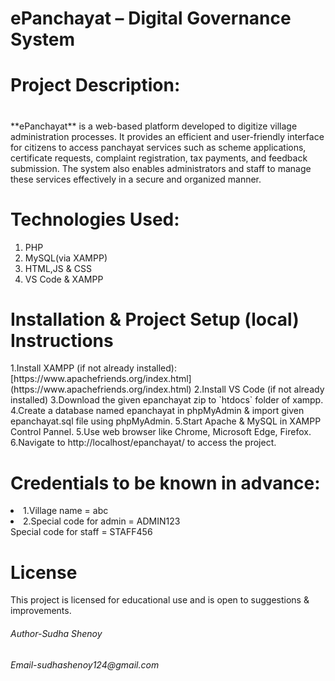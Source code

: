 <h1>ePanchayat – Digital Governance System<h1></h1>

<h1>Project Description:<h1></h1>
<p>**ePanchayat** is a web-based platform developed to digitize village administration processes. It provides an efficient and user-friendly interface for citizens to access panchayat services such as scheme applications, certificate requests, complaint registration, tax payments, and feedback submission. The system also enables administrators and staff to manage these services effectively in a secure and organized manner.</p>

<h1>Technologies Used:</h1>  
<ol>
<li>PHP</li>
<li>MySQL(via XAMPP)</li>
<li>HTML,JS & CSS</li>
<li>VS Code & XAMPP</li>
</ol>

<h1>Installation & Project Setup (local) Instructions</h1>  
<p>1.Install XAMPP (if not already installed): 
   [https://www.apachefriends.org/index.html](https://www.apachefriends.org/index.html)
2.Install VS Code (if not already installed)
3.Download the given epanchayat zip to  `htdocs` folder of xampp. 
4.Create a database named epanchayat in phpMyAdmin & import given epanchayat.sql file using phpMyAdmin.
5.Start Apache & MySQL in XAMPP Control Pannel.
5.Use web browser like Chrome, Microsoft Edge, Firefox.
6.Navigate to http://localhost/epanchayat/ to access the project.</p>


<h1>Credentials to be known in advance:</h1>
<li>1.Village name = abc</li>
<li>2.Special code for admin = ADMIN123 <br>
  Special code for staff = STAFF456</li>

<h1>License</h1>
<p>This project is licensed for educational use and is open to suggestions & improvements.</p>  

<h6>Author-Sudha Shenoy</h6>  
<h6>Email-sudhashenoy124@gmail.com</h6>
